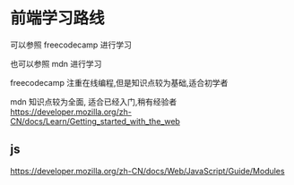 # 前端学习路线

可以参照 freecodecamp 进行学习

也可以参照 mdn 进行学习

freecodecamp 注重在线编程,但是知识点较为基础,适合初学者

mdn 知识点较为全面, 适合已经入门,稍有经验者
https://developer.mozilla.org/zh-CN/docs/Learn/Getting_started_with_the_web

## js
https://developer.mozilla.org/zh-CN/docs/Web/JavaScript/Guide/Modules